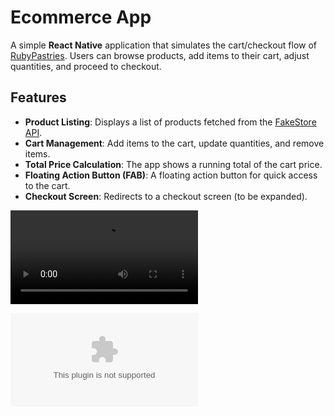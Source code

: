 # Ecommerce App

A simple **React Native** application that simulates the cart/checkout flow of [RubyPastries](https://ruby-pastries.vercel.app). Users can browse products, add items to their cart, adjust quantities, and proceed to checkout.

## Features

- **Product Listing**: Displays a list of products fetched from the [FakeStore API](https://fakestoreapi.com/).
- **Cart Management**: Add items to the cart, update quantities, and remove items.
- **Total Price Calculation**: The app shows a running total of the cart price.
- **Floating Action Button (FAB)**: A floating action button for quick access to the cart.
- **Checkout Screen**: Redirects to a checkout screen (to be expanded).

![Demo Video](https://raw.githubusercontent.com/Hillaryd97/ecommerce-app/main/assets/VideoPlayback.webm)

![Download APK](https://raw.githubusercontent.com/Hillaryd97/ecommerce-app/main/APK/application-623a496c-aace-44ec-9cc2-838d61bbd2b9.apk)
